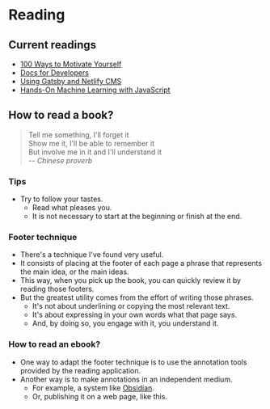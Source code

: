# Reading

## Current readings

- [100 Ways to Motivate Yourself](100-ways-to-motivate-yourself.md)
- [Docs for Developers](/reading/docs-for-developers.html)
- [Using Gatsby and Netlify CMS](/reading/using-gatsby-and-netlify-cms.html)
- [Hands-On Machine Learning with JavaScript](/reading/hands-on-machine-learning-with-javascript.html)

## How to read a book?

> Tell me something, I'll forget it \
> Show me it, I'll be able to remember it \
> But involve me in it and I'll understand it \
> _-- Chinese proverb_

### Tips

- Try to follow your tastes.
   - Read what pleases you.
   - It is not necessary to start at the beginning or finish at the end.

### Footer technique

- There's a technique I've found very useful.
- It consists of placing at the footer of each page a phrase that represents the main idea, or the main ideas.
- This way, when you pick up the book, you can quickly review it by reading those footers.
- But the greatest utility comes from the effort of writing those phrases.
  - It's not about underlining or copying the most relevant text.
  - It's about expressing in your own words what that page says.
  - And, by doing so, you engage with it, you understand it.

### How to read an ebook?

- One way to adapt the footer technique is to use the annotation tools provided by the reading application.
- Another way is to make annotations in an independent medium.
  - For example, a system like [Obsidian](https://obsidian.md/).
  - Or, publishing it on a web page, like this.

